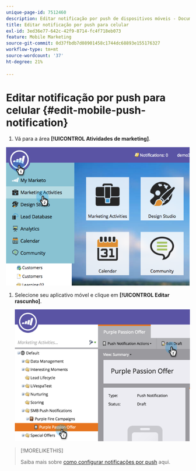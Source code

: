 ```yaml
---
unique-page-id: 7512460
description: Editar notificação por push de dispositivos móveis - Documentação do Marketo - Documentação do produto
title: Editar notificação por push para celular
exl-id: 3ed36e77-642c-42f9-8714-fc4f718eb073
feature: Mobile Marketing
source-git-commit: 0d37fbdb7d08901458c1744dc68893e155176327
workflow-type: tm+mt
source-wordcount: '37'
ht-degree: 21%

---
```


# Editar notificação por push para celular {#edit-mobile-push-notification}

1. Vá para a área **[!UICONTROL Atividades de marketing]**.

![](assets/image2015-4-22-18-3a44-3a42.png)

1. Selecione seu aplicativo móvel e clique em **[!UICONTROL Editar rascunho]**.

   ![](assets/image2015-4-22-18-3a45-3a13.png)

>[!MORELIKETHIS]
>
>Saiba mais sobre [como configurar notificações por push](/help/marketo/product-docs/mobile-marketing/push-notifications/configure-mobile-push-notification.md) aqui.

